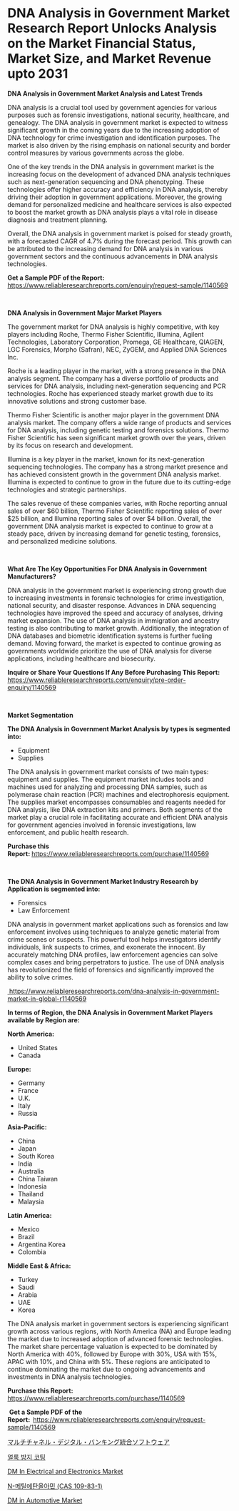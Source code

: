 <p><h1>DNA Analysis in Government Market Research Report Unlocks Analysis on the Market Financial Status, Market Size, and Market Revenue upto 2031</h1></p><p><strong>DNA Analysis in Government Market Analysis and Latest Trends</strong></p>
<p><p>DNA analysis is a crucial tool used by government agencies for various purposes such as forensic investigations, national security, healthcare, and genealogy. The DNA analysis in government market is expected to witness significant growth in the coming years due to the increasing adoption of DNA technology for crime investigation and identification purposes. The market is also driven by the rising emphasis on national security and border control measures by various governments across the globe.</p><p>One of the key trends in the DNA analysis in government market is the increasing focus on the development of advanced DNA analysis techniques such as next-generation sequencing and DNA phenotyping. These technologies offer higher accuracy and efficiency in DNA analysis, thereby driving their adoption in government applications. Moreover, the growing demand for personalized medicine and healthcare services is also expected to boost the market growth as DNA analysis plays a vital role in disease diagnosis and treatment planning.</p><p>Overall, the DNA analysis in government market is poised for steady growth, with a forecasted CAGR of 4.7% during the forecast period. This growth can be attributed to the increasing demand for DNA analysis in various government sectors and the continuous advancements in DNA analysis technologies.</p></p>
<p><strong>Get a Sample PDF of the Report:&nbsp;</strong> <a href="https://www.reliableresearchreports.com/enquiry/request-sample/1140569">https://www.reliableresearchreports.com/enquiry/request-sample/1140569</a></p>
<p>&nbsp;</p>
<p><strong>DNA Analysis in Government Major Market Players</strong></p>
<p><p>The government market for DNA analysis is highly competitive, with key players including Roche, Thermo Fisher Scientific, Illumina, Agilent Technologies, Laboratory Corporation, Promega, GE Healthcare, QIAGEN, LGC Forensics, Morpho (Safran), NEC, ZyGEM, and Applied DNA Sciences Inc.</p><p>Roche is a leading player in the market, with a strong presence in the DNA analysis segment. The company has a diverse portfolio of products and services for DNA analysis, including next-generation sequencing and PCR technologies. Roche has experienced steady market growth due to its innovative solutions and strong customer base.</p><p>Thermo Fisher Scientific is another major player in the government DNA analysis market. The company offers a wide range of products and services for DNA analysis, including genetic testing and forensics solutions. Thermo Fisher Scientific has seen significant market growth over the years, driven by its focus on research and development.</p><p>Illumina is a key player in the market, known for its next-generation sequencing technologies. The company has a strong market presence and has achieved consistent growth in the government DNA analysis market. Illumina is expected to continue to grow in the future due to its cutting-edge technologies and strategic partnerships.</p><p>The sales revenue of these companies varies, with Roche reporting annual sales of over $60 billion, Thermo Fisher Scientific reporting sales of over $25 billion, and Illumina reporting sales of over $4 billion. Overall, the government DNA analysis market is expected to continue to grow at a steady pace, driven by increasing demand for genetic testing, forensics, and personalized medicine solutions.</p></p>
<p>&nbsp;</p>
<p><strong>What Are The Key Opportunities For DNA Analysis in Government Manufacturers?</strong></p>
<p><p>DNA analysis in the government market is experiencing strong growth due to increasing investments in forensic technologies for crime investigation, national security, and disaster response. Advances in DNA sequencing technologies have improved the speed and accuracy of analyses, driving market expansion. The use of DNA analysis in immigration and ancestry testing is also contributing to market growth. Additionally, the integration of DNA databases and biometric identification systems is further fueling demand. Moving forward, the market is expected to continue growing as governments worldwide prioritize the use of DNA analysis for diverse applications, including healthcare and biosecurity.</p></p>
<p><strong>Inquire or Share Your Questions If Any Before Purchasing This Report:</strong> <a href="https://www.reliableresearchreports.com/enquiry/pre-order-enquiry/1140569">https://www.reliableresearchreports.com/enquiry/pre-order-enquiry/1140569</a></p>
<p>&nbsp;</p>
<p><strong>Market Segmentation</strong></p>
<p><strong>The DNA Analysis in Government Market Analysis by types is segmented into:</strong></p>
<p><ul><li>Equipment</li><li>Supplies</li></ul></p>
<p><p>The DNA analysis in government market consists of two main types: equipment and supplies. The equipment market includes tools and machines used for analyzing and processing DNA samples, such as polymerase chain reaction (PCR) machines and electrophoresis equipment. The supplies market encompasses consumables and reagents needed for DNA analysis, like DNA extraction kits and primers. Both segments of the market play a crucial role in facilitating accurate and efficient DNA analysis for government agencies involved in forensic investigations, law enforcement, and public health research.</p></p>
<p><strong>Purchase this Report:&nbsp;</strong><a href="https://www.reliableresearchreports.com/purchase/1140569">https://www.reliableresearchreports.com/purchase/1140569</a></p>
<p>&nbsp;</p>
<p><strong>The DNA Analysis in Government Market Industry Research by Application is segmented into:</strong></p>
<p><ul><li>Forensics</li><li>Law Enforcement</li></ul></p>
<p><p>DNA analysis in government market applications such as forensics and law enforcement involves using techniques to analyze genetic material from crime scenes or suspects. This powerful tool helps investigators identify individuals, link suspects to crimes, and exonerate the innocent. By accurately matching DNA profiles, law enforcement agencies can solve complex cases and bring perpetrators to justice. The use of DNA analysis has revolutionized the field of forensics and significantly improved the ability to solve crimes.</p></p>
<p><a href="https://www.reliableresearchreports.com/dna-analysis-in-government-market-in-global-r1140569">&nbsp;https://www.reliableresearchreports.com/dna-analysis-in-government-market-in-global-r1140569</a></p>
<p><strong>In terms of Region, the DNA Analysis in Government Market Players available by Region are:</strong></p>
<p>
    <p> <strong> North America: </strong>
        <ul>
            <li>United States</li>
            <li>Canada</li>
        </ul>
        </p> 
    <p> <strong> Europe: </strong>
        <ul>
            <li>Germany</li>
            <li>France</li>
            <li>U.K.</li>
            <li>Italy</li>
            <li>Russia</li>
        </ul>
        </p> 
    <p> <strong> Asia-Pacific: </strong>
        <ul>
            <li>China</li>
            <li>Japan</li>
            <li>South Korea</li>
            <li>India</li>
            <li>Australia</li>
            <li>China Taiwan</li>
            <li>Indonesia</li>
            <li>Thailand</li>
            <li>Malaysia</li>
        </ul>
        </p> 
    <p> <strong> Latin America: </strong>
        <ul>
            <li>Mexico</li>
            <li>Brazil</li>
            <li>Argentina Korea</li>
            <li>Colombia</li>
        </ul>
        </p> 
    <p> <strong> Middle East & Africa: </strong>
        <ul>
            <li>Turkey</li>
            <li>Saudi</li>
            <li>Arabia</li>
            <li>UAE</li>
            <li>Korea</li>
        </ul>
    </p>
    </p>
<p><p>The DNA analysis market in government sectors is experiencing significant growth across various regions, with North America (NA) and Europe leading the market due to increased adoption of advanced forensic technologies. The market share percentage valuation is expected to be dominated by North America with 40%, followed by Europe with 30%, USA with 15%, APAC with 10%, and China with 5%. These regions are anticipated to continue dominating the market due to ongoing advancements and investments in DNA analysis technologies.</p></p>
<p><strong>Purchase this Report: </strong><a href="https://www.reliableresearchreports.com/purchase/1140569">https://www.reliableresearchreports.com/purchase/1140569</a></p>
<p>&nbsp;<strong>Get a Sample PDF of the Report:&nbsp;&nbsp;</strong><a href="https://www.reliableresearchreports.com/enquiry/request-sample/1140569">https://www.reliableresearchreports.com/enquiry/request-sample/1140569</a></p>
<p><strong></strong></p>
<p><p><a href="https://github.com/CarlieShields/Market-Research-Report-List-1/blob/main/6386853107767.md">マルチチャネル・デジタル・バンキング統合ソフトウェア</a></p><p><a href="https://github.com/darrellockm3ytan895656/Market-Research-Report-List-2/blob/main/8325848102142.md">얼룩 방지 코팅</a></p><p><a href="https://github.com/gladysalidde/Market-Research-Report-List-1/blob/main/dm-in-electrical-and-electronics-market.md">DM In Electrical and Electronics Market</a></p><p><a href="https://github.com/EthaWolf/Market-Research-Report-List-1/blob/main/4234504102143.md">N-메틸에탄올아민 (CAS 109-83-1)</a></p><p><a href="https://github.com/dimitrishawkinswaynenp91rgz/Market-Research-Report-List-2/blob/main/dm-in-automotive-market.md">DM in Automotive Market</a></p></p>